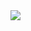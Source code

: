 <a href="https://github.com/Brotat0/Brotat0.github.io/wiki" target="_blank">
  <img align="center"  src="https://i.imgur.com/LHCAEtu.gif"/>
</a>
